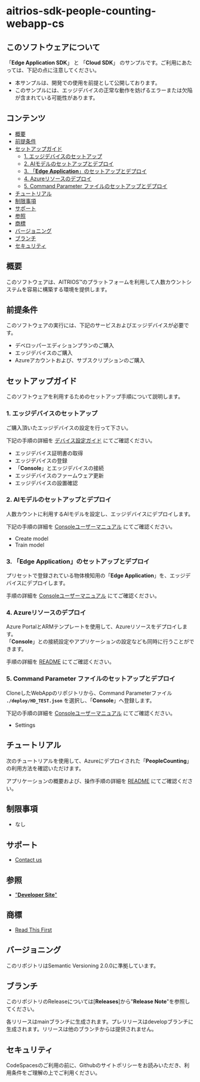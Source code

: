 # aitrios-sdk-people-counting-webapp-cs

## このソフトウェアについて

「**Edge Application SDK**」 と 「**Cloud SDK**」 のサンプルです。ご利用にあたっては、下記の点に注意してください。

- 本サンプルは、開発での使用を前提として公開しております。
- このサンプルには、エッジデバイスの正常な動作を妨げるエラーまたは欠陥が含まれている可能性があります。

## コンテンツ <!-- omit in toc -->

- [概要](#概要)
- [前提条件](#前提条件)
- [セットアップガイド](#セットアップガイド)
  - [1. エッジデバイスのセットアップ](#1-エッジデバイスのセットアップ)
  - [2. AIモデルのセットアップとデプロイ](#2-aiモデルのセットアップとデプロイ)
  - [3. 「**Edge Application**」のセットアップとデプロイ](#3-edge-applicationのセットアップとデプロイ)
  - [4. Azureリソースのデプロイ](#4-azureリソースのデプロイ)
  - [5. Command Parameter ファイルのセットアップとデプロイ](#5-command-parameter-ファイルのセットアップとデプロイ)
- [チュートリアル](#チュートリアル)
- [制限事項](#制限事項)
- [サポート](#サポート)
- [参照](#参照)
- [商標](#商標)
- [バージョニング](#バージョニング)
- [ブランチ](#ブランチ)
- [セキュリティ](#セキュリティ)

## 概要

このソフトウェアは、AITRIOS&trade;のプラットフォームを利用して人数カウントシステムを容易に構築する環境を提供します。

## 前提条件

このソフトウェアの実行には、下記のサービスおよびエッジデバイスが必要です。

- デベロッパーエディションプランのご購入
- エッジデバイスのご購入
- Azureアカウントおよび、サブスクリプションのご購入

## セットアップガイド

このソフトウェアを利用するためのセットアップ手順について説明します。

### 1. エッジデバイスのセットアップ

ご購入頂いたエッジデバイスの設定を行って下さい。

下記の手順の詳細を [デバイス設定ガイド](https://developer.aitrios.sony-semicon.com/edge-ai-sensing/documents/device-setup-guide/) にてご確認ください。

- エッジデバイス証明書の取得
- エッジデバイスの登録
- 「**Console**」とエッジデバイスの接続
- エッジデバイスのファームウェア更新
- エッジデバイスの設置確認

### 2. AIモデルのセットアップとデプロイ

人数カウントに利用するAIモデルを設定し、エッジデバイスにデプロイします。

下記の手順の詳細を [Consoleユーザーマニュアル](https://developer.aitrios.sony-semicon.com/edge-ai-sensing/documents/console-user-manual/) にてご確認ください。

- Create model
- Train model

### 3. 「**Edge Application**」のセットアップとデプロイ

プリセットで登録されている物体検知用の「**Edge Application**」を、エッジデバイスにデプロイします。

手順の詳細を [Consoleユーザーマニュアル](https://developer.aitrios.sony-semicon.com/edge-ai-sensing/documents/console-user-manual/) にてご確認ください。

### 4. Azureリソースのデプロイ

Azure PortalとARMテンプレートを使用して、Azureリソースをデプロイします。</br>
「**Console**」との接続設定やアプリケーションの設定なども同時に行うことができます。

手順の詳細を [README](./deploy/README_ja.md) にてご確認ください。

### 5. Command Parameter ファイルのセットアップとデプロイ

CloneしたWebAppのリポジトリから、Command Parameterファイル **`./deploy/HD_TEST.json`** を選択し、「**Console**」へ登録します。

下記の手順の詳細を [Consoleユーザーマニュアル](https://developer.aitrios.sony-semicon.com/edge-ai-sensing/documents/console-user-manual/) にてご確認ください。

- Settings

## チュートリアル

次のチュートリアルを使用して、Azureにデプロイされた「**PeopleCounting**」の利用方法を確認いただけます。

アプリケーションの概要および、操作手順の詳細を [README](./PeopleCountingApp/README_ja.md) にてご確認ください。

## 制限事項

- なし

## サポート

- [Contact us](https://support.aitrios.sony-semicon.com/hc/en-us/requests/new)

## 参照

- ["**Developer Site**"](https://developer.aitrios.sony-semicon.com/edge-ai-sensing/)

## 商標

- [Read This First](https://developer.aitrios.sony-semicon.com/edge-ai-sensing/documents/read-this-first/)

## バージョニング

このリポジトリはSemantic Versioning 2.0.0に準拠しています。

## ブランチ

このリポジトリのReleaseについては[**Releases**]から"**Release Note**"を参照してください。

各リリースはmainブランチに生成されます。プレリリースはdevelopブランチに生成されます。リリースは他のブランチからは提供されません。

## セキュリティ

CodeSpacesのご利用の前に、Githubのサイトポリシーをお読みいただき、利用条件をご理解の上でご利用ください。